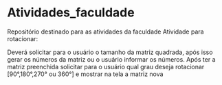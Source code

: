 # Atividades_faculdade
Repositório destinado para as atividades da faculdade
Atividade para rotacionar:

Deverá solicitar para o usuário o tamanho da matriz quadrada, após isso gerar os números da matriz ou o usuário informar os números. Após ter a matriz preenchida solicitar para o usuário qual grau deseja rotacionar [90°,180°,270° ou 360°] e mostrar na tela a matriz nova
